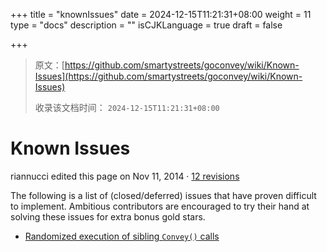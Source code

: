 +++
title = "knownIssues"
date = 2024-12-15T11:21:31+08:00
weight = 11
type = "docs"
description = ""
isCJKLanguage = true
draft = false

+++

> 原文：[https://github.com/smartystreets/goconvey/wiki/Known-Issues](https://github.com/smartystreets/goconvey/wiki/Known-Issues)
>
> 收录该文档时间： `2024-12-15T11:21:31+08:00`

# Known Issues



riannucci edited this page on Nov 11, 2014 · [12 revisions](https://github.com/smartystreets/goconvey/wiki/Known-Issues/_history)

The following is a list of (closed/deferred) issues that have proven difficult to implement. Ambitious contributors are encouraged to try their hand at solving these issues for extra bonus gold stars.

- [Randomized execution of sibling `Convey()` calls](https://github.com/smartystreets/goconvey/issues/4)
